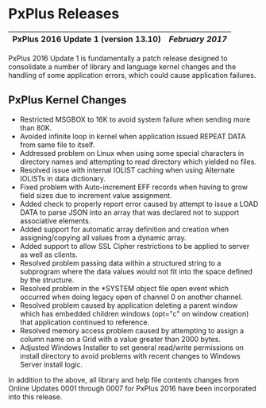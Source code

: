 # PxPlus Releases

**PxPlus 2016 Update 1 (version 13.10)** |  **_February 2017_**  
---|---  
  
PxPlus 2016 Update 1 is fundamentally a patch release designed to consolidate a number of library and language kernel changes and the handling of some application errors, which could cause application failures.

## PxPlus Kernel Changes

  * Restricted MSGBOX to 16K to avoid system failure when sending more than 80K.
  * Avoided infinite loop in kernel when application issued REPEAT DATA from same file to itself.
  * Addressed problem on Linux when using some special characters in directory names and attempting to read directory which yielded no files.
  * Resolved issue with internal IOLIST caching when using Alternate IOLISTs in data dictionary.
  * Fixed problem with Auto-increment EFF records when having to grow field sizes due to increment value assignment.
  * Added check to properly report error caused by attempt to issue a LOAD DATA to parse JSON into an array that was declared not to support associative elements.
  * Added support for automatic array definition and creation when assigning/copying all values from a dynamic array.
  * Added support to allow SSL Cipher restrictions to be applied to server as well as clients.
  * Resolved problem passing data within a structured string to a subprogram where the data values would not fit into the space defined by the structure.
  * Resolved problem in the *SYSTEM object file open event which occurred when doing legacy open of channel 0 on another channel.
  * Resolved problem caused by application deleting a parent window which has embedded children windows (opt="c" on window creation) that application continued to reference.
  * Resolved memory access problem caused by attempting to assign a column name on a Grid with a value greater than 2000 bytes.
  * Adjusted Windows Installer to set general read/write permissions on install directory to avoid problems with recent changes to Windows Server install logic.



In addition to the above, all library and help file contents changes from Online Updates 0001 through 0007 for PxPlus 2016 have been incorporated into this release.
